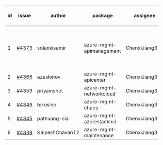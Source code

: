 | id | issue | author | package | assignee | bot advice | created date of issue | target release date | date from target |
| ------ | ------ | ------ | ------ | ------ | ------ | ------ | ------ | :-----: |
| 1 | [#4373](https://github.com/Azure/sdk-release-request/issues/4373) | solankisamir | azure-mgmt-apimanagement | ChenxiJiang333 | new version is 0.0.0, please check base branch! | 07-27 | 08-25 |  |
| 2 | [#4366](https://github.com/Azure/sdk-release-request/issues/4366) | azaslonov | azure-mgmt-apicenter | ChenxiJiang333 | FirstBeta | 07-26 | 08-25 |  |
| 3 | [#4359](https://github.com/Azure/sdk-release-request/issues/4359) | priyamshet | azure-mgmt-networkcloud | ChenxiJiang333 | new comment. | 07-25 | 08-25 |  |
| 4 | [#4349](https://github.com/Azure/sdk-release-request/issues/4349) | brrusino | azure-mgmt-chaos | ChenxiJiang333 |  | 07-20 | 08-25 |  |
| 5 | [#4345](https://github.com/Azure/sdk-release-request/issues/4345) | pathuang-sia | azure-mgmt-azurestackhci | ChenxiJiang333 |  | 07-19 | 08-25 |  |
| 6 | [#4339](https://github.com/Azure/sdk-release-request/issues/4339) | KalpeshChavan12 | azure-mgmt-maintenance | ChenxiJiang333 |  | 07-15 | 08-25 |  |
